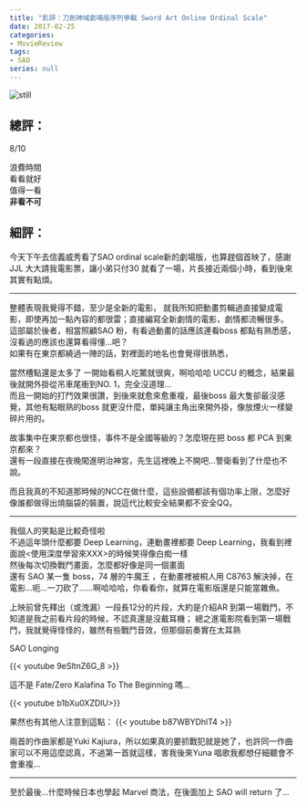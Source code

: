 ```yaml
---
title: "影評：刀劍神域劇場版序列爭戰 Sword Art Online Ordinal Scale"
date: 2017-02-25
categories:
- MovieReview
tags:
- SAO
series: null
---
```


![still](/images/movie/ordinalscale.jpg)

## 總評：

8/10

浪費時間  
看看就好  
值得一看  
**非看不可**  
<!--more-->

## 細評：

今天下午去信義威秀看了SAO ordinal scale新的劇場版，也算趕個首映了，感謝 JJL 大大請我電影票，讓小弟只付30 就看了一場，片長接近兩個小時，看到後來其實有點煩。

---

整體表現我覺得不錯，至少是全新的電影， 就我所知把動畫剪輯過直接變成電影，即使再加一點內容的都很雷；直接編寫全新劇情的電影，劇情都流暢很多。  
這部屬於後者，相當照顧SAO 粉，有看過動畫的話應該連看boss 都點有熟悉感，沒看過的應該也還算看得懂…吧？  
如果有在東京都繞過一陣的話，對裡面的地名也會覺得很熟悉，  

當然槽點還是太多了
一開始看桐人吃鱉就很爽，啊哈哈哈 UCCU 的概念，結果最後就開外掛從吊車尾衝到NO. 1，完全沒道理…  
而且一開始的打鬥效果很讚，到後來就愈來愈重複，最後boss 最大隻卻最沒感覺，其他有點眼熟的boss 就更沒什麼，單純讓主角出來開外掛，像放煙火一樣變碎片用的。  

故事集中在東京都也很怪，事件不是全國等級的？怎麼現在把 boss 都 PCA 到東京都來？  
還有一段直接在夜晚闖進明治神宮，先生這裡晚上不開吧…警衛看到了什麼也不說。  

而且我真的不知道那時候的NCC在做什麼，這些設備都該有個功率上限，怎麼好像誰都做得出燒腦袋的裝置，說這代比較安全結果都不安全QQ。

---

我個人的笑點是比較奇怪啦  
不過這年頭什麼都要 Deep Learning，連動畫裡都要 Deep Learning，我看到裡面說<使用深度學習來XXX>的時候笑得像白痴一樣  
然後每次切換戰鬥畫面，怎麼都好像是同一個畫面  
還有 SAO 某一隻 boss，74 層的牛魔王 ，在動畫裡被桐人用 C8763 解決掉，在電影…呃…一刀砍了……啊哈哈哈，你看看你，就算在電影版還是只能當雜魚。  

上映前曾先釋出（或洩漏）一段長12分的片段，大約是介紹AR 到第一場戰鬥，不知道是我之前看片段的時候，不認真還是沒戴耳機；
總之進電影院看到第一場戰鬥，我就覺得怪怪的，雖然有些戰鬥音效，但那個前奏實在太耳熟

SAO Longing

{{< youtube 9eSltnZ6G_8 >}}

這不是 Fate/Zero Kalafina To The Beginning 嗎…

{{< youtube b1bXu0XZDlU>}}

果然也有其他人注意到這點：
{{< youtube b87WBYDhlT4 >}}

兩首的作曲家都是Yuki Kajiura，所以如果真的要抓戰犯就是她了，也許同一作曲家可以不用這麼認真，不過第一首就這樣，害我後來Yuna 唱歌我都想仔細聽會不會重複…  

---

至於最後…什麼時候日本也學起 Marvel 商法，在後面加上 SAO will return 了...  